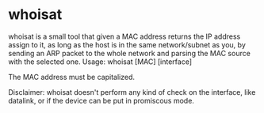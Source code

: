# whoisat

whoisat is a small tool that given a MAC address returns the IP address assign to it, as long as the host is in the same network/subnet as you, by sending an ARP packet to the whole network and parsing the MAC source with the selected one.
Usage: whoisat [MAC] [interface]

The MAC address must be capitalized.

  Disclaimer:
  whoisat doesn't perform any kind of check on the interface, like datalink, or if the device can be put in promiscous mode.
